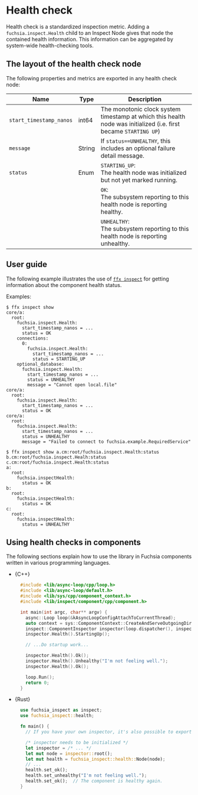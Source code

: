 # Health check

Health check is a standardized inspection metric.  Adding a `fuchsia.inspect.Health` child
to an Inspect Node gives that node the contained health information. This information can
be aggregated by system-wide health-checking tools.

## The layout of the health check node

The following properties and metrics are exported in any health check node:

| Name | Type | Description |
|------|------|-------------|
| `start_timestamp_nanos` | int64 | The monotonic clock system timestamp at which this health node was initialized (i.e. first became `STARTING UP`) |
| `message` | String | If `status==UNHEALTHY`, this includes an optional failure detail message. |
| `status` | Enum | `STARTING_UP`:<br>The health node was initialized but not yet marked running. |
|          |      | `OK`:<br>The subsystem reporting to this health node is reporting healthy. |
|          |      | `UNHEALTHY`:<br>The subsystem reporting to this health node is reporting unhealthy. |

## User guide

The following example illustrates the use of [`ffx inspect`][ffx-inspect] for getting information about
the component health status.

Examples:

```none {:.devsite-disable-click-to-copy}
$ ffx inspect show
core/a:
  root:
    fuchsia.inspect.Health:
      start_timestamp_nanos = ...
      status = OK
    connections:
      0:
        fuchsia.inspect.Health:
          start_timestamp_nanos = ...
          status = STARTING_UP
    optional_database:
      fuchsia.inspect.Health:
        start_timestamp_nanos = ...
        status = UNHEALTHY
        message = "Cannot open local.file"
core/a:
  root:
    fuchsia.inspect.Health:
      start_timestamp_nanos = ...
      status = OK
core/a:
  root:
    fuchsia.inspect.Health:
      start_timestamp_nanos = ...
      status = UNHEALTHY
      message = "Failed to connect to fuchsia.example.RequiredService"
```

```none {:.devsite-disable-click-to-copy}
$ ffx inspect show a.cm:root/fuchsia.inspect.Health:status b.cm:root/fuchsia.inspect.Healh:status c.cm:root/fuchsia.inspect.Health:status
a:
  root:
    fuchsia.inspectHealth:
      status = OK
b:
  root:
    fuchsia.inspectHealth:
      status = OK
c:
  root:
    fuchsia.inspectHealth:
      status = UNHEALTHY
```

## Using health checks in components

The following sections explain how to use the library in Fuchsia components written in
various programming languages.

* {C++}

  ```cpp
    #include <lib/async-loop/cpp/loop.h>
    #include <lib/async-loop/default.h>
    #include <lib/sys/cpp/component_context.h>
    #include <lib/inspect/component/cpp/component.h>

    int main(int argc, char** argv) {
      async::Loop loop(&kAsyncLoopConfigAttachToCurrentThread);
      auto context = sys::ComponentContext::CreateAndServeOutgoingDirectory();
      inspect::ComponentInspector inspector(loop.dispatcher(), inspect::PublishOptions{});
      inspector.Health().StartingUp();

      // ...Do startup work...

      inspector.Health().Ok();
      inspector.Health().Unhealthy("I'm not feeling well.");
      inspector.Health().Ok();

      loop.Run();
      return 0;
    }
  ```

* {Rust}

  ```rust
    use fuchsia_inspect as inspect;
    use fuchsia_inspect::health;

    fn main() {
      // If you have your own inspector, it's also possible to export its health.

      /* inspector needs to be initialized */
      let inspector = /* ... */
      let mut node = inspector::root();
      let mut health = fuchsia_inspect::health::Node(node);
      // ...
      health.set_ok();
      health.set_unhealthy("I'm not feeling well.");
      health.set_ok();  // The component is healthy again.
    }
  ```

<!-- Reference links -->

[ffx-inspect]: https://fuchsia.dev/reference/tools/sdk/ffx.md#inspect

